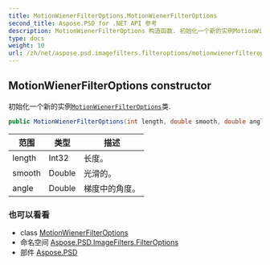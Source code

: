```yaml
---
title: MotionWienerFilterOptions.MotionWienerFilterOptions
second_title: Aspose.PSD for .NET API 参考
description: MotionWienerFilterOptions 构造函数. 初始化一个新的实例MotionWienerFilterOptions类.
type: docs
weight: 10
url: /zh/net/aspose.psd.imagefilters.filteroptions/motionwienerfilteroptions/motionwienerfilteroptions/
---
```

## MotionWienerFilterOptions constructor

初始化一个新的实例[`MotionWienerFilterOptions`](../)类.

```csharp
public MotionWienerFilterOptions(int length, double smooth, double angle)
```

| 范围 | 类型 | 描述 |
| --- | --- | --- |
| length | Int32 | 长度。 |
| smooth | Double | 光滑的。 |
| angle | Double | 梯度中的角度。 |

### 也可以看看

* class [MotionWienerFilterOptions](../)
* 命名空间 [Aspose.PSD.ImageFilters.FilterOptions](../../motionwienerfilteroptions/)
* 部件 [Aspose.PSD](../../../)


